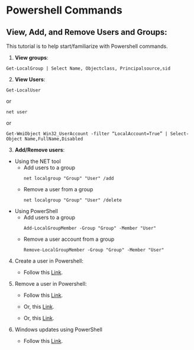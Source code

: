 # Powershell Commands 
## View, Add, and Remove Users and Groups:
This tutorial is to help start/familiarize with Powershell commands.

1. **View groups**:
```
Get-LocalGroup | Select Name, Objectclass, Principalsource,sid
```
2. **View Users**:
```
Get-LocalUser
```

or
```
net user
```
or
```
Get-WmiObject Win32_UserAccount -filter “LocalAccount=True” | Select-Object Name,FullName,Disabled
```

3. **Add/Remove users**:
* Using the NET tool
	* Add users to a group
		```
        net localgroup "Group" "User" /add	
		```
    * Remove a user from a group
		```
        net localgroup "Group" "User" /delete
		```	
* Using PowerShell
	* Add users to a group
        ```
        Add-LocalGroupMember -Group "Group" -Member "User"
        ```
    * Remove a user account from a group
		```
        Remove-LocalGroupMember -Group "Group" -Member "User"
		```	
4. Create a user in Powershell:
	* Follow this [Link](https://learn.microsoft.com/en-us/powershell/module/microsoft.powershell.localaccounts/new-localuser?view=powershell-5.1).
	
5. Remove a user in Powershell:
	* Follow this [Link](https://learn.microsoft.com/en-us/powershell/module/microsoft.powershell.localaccounts/remove-localuser?view=powershell-5.1).
	
	* Or, this [Link](https://blog.netwrix.com/2018/09/18/how-to-add-delete-and-change-local-users-and-groups-with-powershell/).
	
	* Or, this [Link](https://woshub.com/manage-local-users-groups-powershell/).
	
6. Windows updates using PowerShell	
	* Follow this [Link](https://pureinfotech.com/uninstall-quality-updates-windows-10/).
    
	